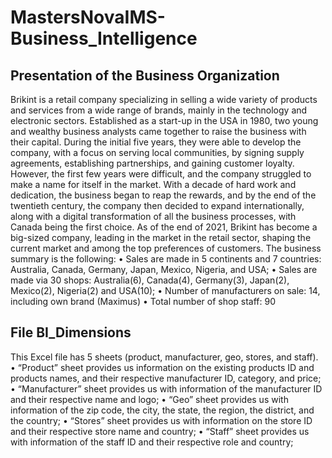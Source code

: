 # MastersNovaIMS-Business_Intelligence

## Presentation of the Business Organization <br>
Brikint is a retail company specializing in selling a wide variety of products and services from a wide 
range of brands, mainly in the technology and electronic sectors. Established as a start-up in the USA 
in 1980, two young and wealthy business analysts came together to raise the business with their 
capital. During the initial five years, they were able to develop the company, with a focus on serving 
local communities, by signing supply agreements, establishing partnerships, and gaining customer 
loyalty. However, the first few years were difficult, and the company struggled to make a name for 
itself in the market.
With a decade of hard work and dedication, the business began to reap the rewards, and by the end 
of the twentieth century, the company then decided to expand internationally, along with a digital 
transformation of all the business processes, with Canada being the first choice.
As of the end of 2021, Brikint has become a big-sized company, leading in the market in the retail 
sector, shaping the current market and among the top preferences of customers. The business 
summary is the following:
• Sales are made in 5 continents and 7 countries: Australia, Canada, Germany, Japan, 
Mexico, Nigeria, and USA;
• Sales are made via 30 shops: Australia(6), Canada(4), Germany(3), Japan(2), 
Mexico(2), Nigeria(2) and USA(10);
• Number of manufacturers on sale: 14, including own brand (Maximus)
• Total number of shop staff: 90
<br>

## File BI_Dimensions
This Excel file has 5 sheets (product, manufacturer, geo, stores, and staff). 
• “Product” sheet provides us information on the existing products ID and products names, 
and their respective manufacturer ID, category, and price;
• “Manufacturer” sheet provides us with information of the manufacturer ID and their 
respective name and logo;
• “Geo” sheet provides us with information of the zip code, the city, the state, the region, the 
district, and the country;
• “Stores” sheet provides us with information on the store ID and their respective store name 
and country;
• “Staff” sheet provides us with information of the staff ID and their respective role and 
country;
<br>
